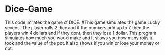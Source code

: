 # Dice-Game
This code imitates the game of DICE.
#This game simulates the game Lucky sevens. The player rolls 2 dice and if the numbers add up to 7, then the players win 4 dollars and if they dont, then they lose 1 dollar.  This program simulates how much you would make and it shows you how many rolls it took and the value of the pot. It also shows if you win or lose your money or not.
